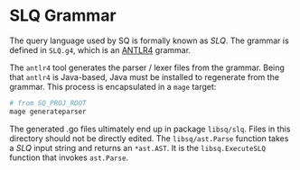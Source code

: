 # SLQ Grammar

The query language used by SQ is formally known as _SLQ_. The
grammar is defined in `SLQ.g4`, which is an [ANTLR4](https://www.antlr.org/) grammar.

The `antlr4` tool generates the parser / lexer files from the grammar. Being that `antlr4` is Java-based, Java must be installed to regenerate from the grammar. This process is encapsulated in a `mage` target:

```sh
# from SQ_PROJ_ROOT
mage generateparser

```

The generated .go files ultimately end up in package `libsq/slq`. Files in this directory should not be directly edited. The `libsq/ast.Parse` function takes a _SLQ_ input string and returns an `*ast.AST`. It is the `libsq.ExecuteSLQ` function that invokes `ast.Parse`.


